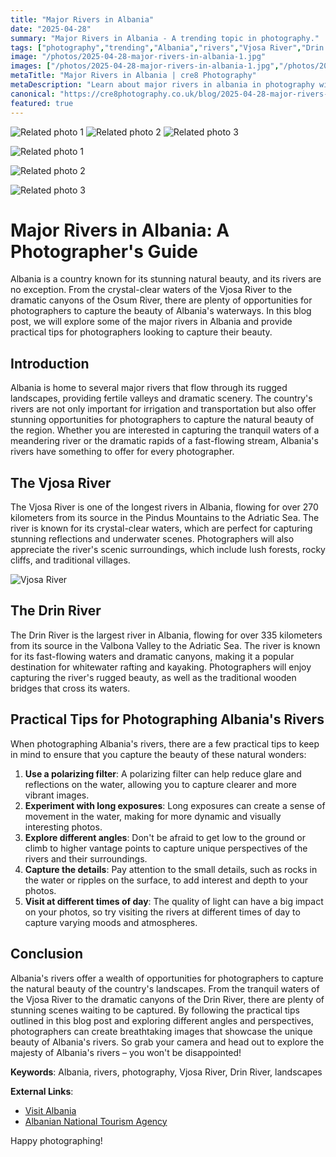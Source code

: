 ```yaml
---
title: "Major Rivers in Albania"
date: "2025-04-28"
summary: "Major Rivers in Albania - A trending topic in photography."
tags: ["photography","trending","Albania","rivers","Vjosa River","Drin River","landscapes","natural beauty","photographers","tips","waterways"]
image: "/photos/2025-04-28-major-rivers-in-albania-1.jpg"
images: ["/photos/2025-04-28-major-rivers-in-albania-1.jpg","/photos/2025-04-28-major-rivers-in-albania-2.jpg","/photos/2025-04-28-major-rivers-in-albania-3.jpg"]
metaTitle: "Major Rivers in Albania | cre8 Photography"
metaDescription: "Learn about major rivers in albania in photography with practical tips and insights."
canonical: "https://cre8photography.co.uk/blog/2025-04-28-major-rivers-in-albania"
featured: true
---
```


<!-- Gallery as HTML -->

<div class="grid grid-cols-1 sm:grid-cols-2 md:grid-cols-3 gap-4">
  <img src="/photos/2025-04-28-major-rivers-in-albania-1.jpg" alt="Related photo 1" class="w-full rounded-lg" />
<img src="/photos/2025-04-28-major-rivers-in-albania-2.jpg" alt="Related photo 2" class="w-full rounded-lg" />
<img src="/photos/2025-04-28-major-rivers-in-albania-3.jpg" alt="Related photo 3" class="w-full rounded-lg" />
</div>


<!-- Gallery as Markdown -->
![Related photo 1](/photos/2025-04-28-major-rivers-in-albania-1.jpg)


![Related photo 2](/photos/2025-04-28-major-rivers-in-albania-2.jpg)


![Related photo 3](/photos/2025-04-28-major-rivers-in-albania-3.jpg)



# Major Rivers in Albania: A Photographer's Guide

Albania is a country known for its stunning natural beauty, and its rivers are no exception. From the crystal-clear waters of the Vjosa River to the dramatic canyons of the Osum River, there are plenty of opportunities for photographers to capture the beauty of Albania's waterways. In this blog post, we will explore some of the major rivers in Albania and provide practical tips for photographers looking to capture their beauty.

## Introduction

Albania is home to several major rivers that flow through its rugged landscapes, providing fertile valleys and dramatic scenery. The country's rivers are not only important for irrigation and transportation but also offer stunning opportunities for photographers to capture the natural beauty of the region. Whether you are interested in capturing the tranquil waters of a meandering river or the dramatic rapids of a fast-flowing stream, Albania's rivers have something to offer for every photographer.

## The Vjosa River

The Vjosa River is one of the longest rivers in Albania, flowing for over 270 kilometers from its source in the Pindus Mountains to the Adriatic Sea. The river is known for its crystal-clear waters, which are perfect for capturing stunning reflections and underwater scenes. Photographers will also appreciate the river's scenic surroundings, which include lush forests, rocky cliffs, and traditional villages.

![Vjosa River](/path/to/vjosa-river.jpg)

## The Drin River

The Drin River is the largest river in Albania, flowing for over 335 kilometers from its source in the Valbona Valley to the Adriatic Sea. The river is known for its fast-flowing waters and dramatic canyons, making it a popular destination for whitewater rafting and kayaking. Photographers will enjoy capturing the river's rugged beauty, as well as the traditional wooden bridges that cross its waters.

## Practical Tips for Photographing Albania's Rivers

When photographing Albania's rivers, there are a few practical tips to keep in mind to ensure that you capture the beauty of these natural wonders:

1. **Use a polarizing filter**: A polarizing filter can help reduce glare and reflections on the water, allowing you to capture clearer and more vibrant images.
2. **Experiment with long exposures**: Long exposures can create a sense of movement in the water, making for more dynamic and visually interesting photos.
3. **Explore different angles**: Don't be afraid to get low to the ground or climb to higher vantage points to capture unique perspectives of the rivers and their surroundings.
4. **Capture the details**: Pay attention to the small details, such as rocks in the water or ripples on the surface, to add interest and depth to your photos.
5. **Visit at different times of day**: The quality of light can have a big impact on your photos, so try visiting the rivers at different times of day to capture varying moods and atmospheres.

## Conclusion

Albania's rivers offer a wealth of opportunities for photographers to capture the natural beauty of the country's landscapes. From the tranquil waters of the Vjosa River to the dramatic canyons of the Drin River, there are plenty of stunning scenes waiting to be captured. By following the practical tips outlined in this blog post and exploring different angles and perspectives, photographers can create breathtaking images that showcase the unique beauty of Albania's rivers. So grab your camera and head out to explore the majesty of Albania's rivers – you won't be disappointed!

**Keywords**: Albania, rivers, photography, Vjosa River, Drin River, landscapes

**External Links**:
- [Visit Albania](https://www.visit-albania.com/)
- [Albanian National Tourism Agency](https://albania.al/)

Happy photographing!

